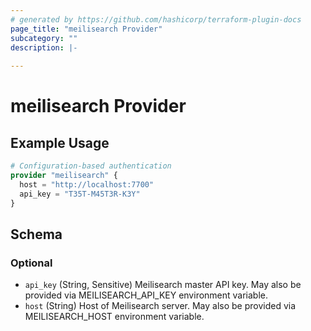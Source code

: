 ```yaml
---
# generated by https://github.com/hashicorp/terraform-plugin-docs
page_title: "meilisearch Provider"
subcategory: ""
description: |-
  
---
```


# meilisearch Provider



## Example Usage

```terraform
# Configuration-based authentication
provider "meilisearch" {
  host = "http://localhost:7700"
  api_key = "T35T-M45T3R-K3Y"
}
```

<!-- schema generated by tfplugindocs -->
## Schema

### Optional

- `api_key` (String, Sensitive) Meilisearch master API key. May also be provided via MEILISEARCH_API_KEY environment variable.
- `host` (String) Host of Meilisearch server. May also be provided via MEILISEARCH_HOST environment variable.
